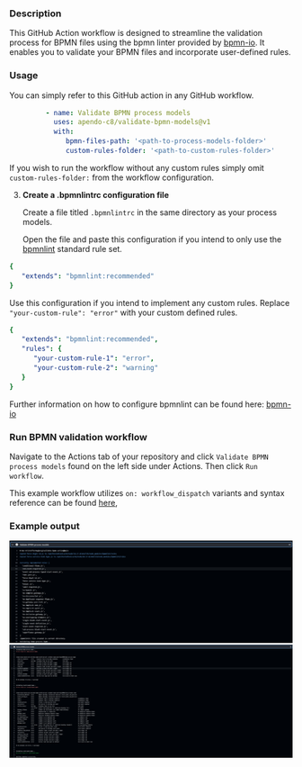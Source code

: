 ### Description

This GitHub Action workflow is designed to streamline the validation process for BPMN files using the bpmn linter provided by [bpmn-io](https://github.com/bpmn-io). It enables you to validate your BPMN files and incorporate user-defined rules.

### Usage

You can simply refer to this GitHub action in any GitHub workflow.

```yaml
         - name: Validate BPMN process models
           uses: apendo-c8/validate-bpmn-models@v1
           with:
              bpmn-files-path: '<path-to-process-models-folder>'
              custom-rules-folder: '<path-to-custom-rules-folder>'
```

If you wish to run the workflow without any custom rules simply omit `custom-rules-folder:` 
from the workflow configuration. 


3. **Create a .bpmnlintrc configuration file**
      
   Create a file titled `.bpmnlintrc` in the same directory as your process models.


   Open the file and paste this configuration if you intend to only use the [bpmnlint](https://github.com/bpmn-io/bpmnlint) standard rule set.

```yaml
{
   "extends": "bpmnlint:recommended"
}
```
Use this configuration if you intend to implement any custom rules.
Replace `"your-custom-rule": "error"` with your custom defined rules.
```yaml
{
   "extends": "bpmnlint:recommended",
   "rules": {
      "your-custom-rule-1": "error",
      "your-custom-rule-2": "warning"
   }
}
```
Further information on how to configure bpmnlint can be found here: [bpmn-io](https://github.com/bpmn-io/bpmnlint)

### Run BPMN validation workflow

Navigate to the Actions tab of your repository and click `Validate BPMN process models` found on the left side under Actions. Then click `Run workflow`.

This example workflow utilizes `on: workflow_dispatch` variants and syntax reference can be found [here](https://docs.github.com/en/actions/using-workflows/workflow-syntax-for-github-actions),

### Example output

![Image](images/output-rules.png)
![Image](images/output-validation.png)

